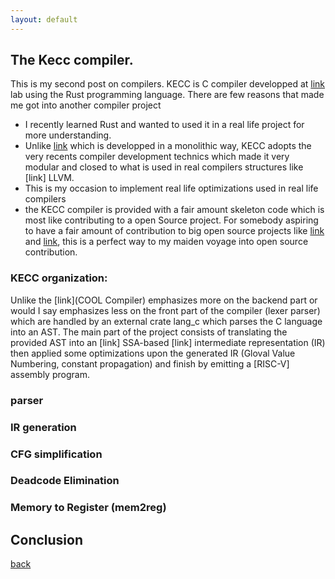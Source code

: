 ```yaml
---
layout: default
---
```


## The Kecc compiler.
This is my second post on compilers. 
KECC is C compiler developped at [link](KAIST) lab using the Rust programming language. There are few reasons that made me got into another compiler project 
* I recently learned Rust and wanted to used it in a real life project for more understanding.
* Unlike [link](COOL) which is developped in a monolithic way, KECC adopts the very recents compiler development technics which made it very modular and closed to what is used in real compilers structures like [link] LLVM.
* This is my occasion to implement real life optimizations used in real life compilers
* the KECC compiler is provided with a fair amount skeleton code which is most like 
contributing to a open Source project. For somebody aspiring to have a fair
amount of contribution to big open source projects like [link](Pytorch) and [link](LLVM),
this is a perfect way to my maiden voyage into open source contribution.

### KECC organization:
Unlike the [link](COOL Compiler) emphasizes more on the backend part or would I say emphasizes less on the front part 
of the compiler (lexer parser) which are handled by an external crate lang_c which parses the C
language into an AST. The main part of the project consists of translating the 
provided AST into an [link] SSA-based [link] intermediate representation (IR) 
then applied some optimizations upon the generated IR (Gloval Value Numbering, constant propagation) 
and finish by emitting a [RISC-V] assembly program.

### parser
### IR generation
### CFG simplification
### Deadcode Elimination
### Memory to Register (mem2reg) 

## Conclusion



[back](./)

